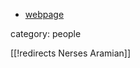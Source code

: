 

* [webpage](http://math.illinois.edu/~aramyan2/)

category: people

[[!redirects Nerses Aramian]]
